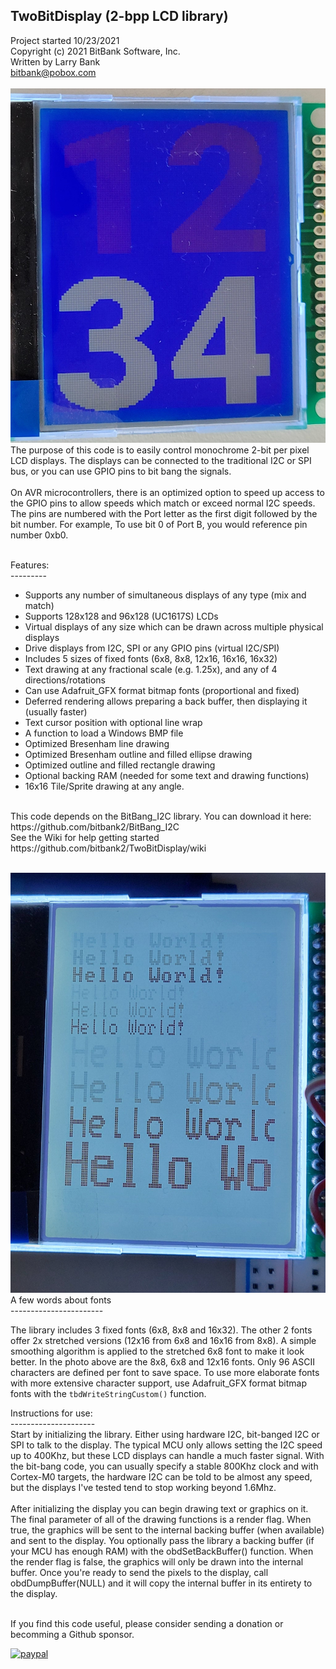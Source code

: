 TwoBitDisplay (2-bpp LCD library)<br>
---------------------------------
Project started 10/23/2021<br>
Copyright (c) 2021 BitBank Software, Inc.<br>
Written by Larry Bank<br>
bitbank@pobox.com<br>
<br>
![TwoBitDisplay](/demo.jpg?raw=true "TwoBitDisplay")
<br>
The purpose of this code is to easily control monochrome 2-bit per pixel LCD displays. The displays can be connected to the traditional I2C or SPI bus, or you can use GPIO pins to bit bang the signals.<br>
<br>
On AVR microcontrollers, there is an optimized option to speed up access to the GPIO pins to allow speeds which match or exceed normal I2C speeds. The pins are numbered with the Port letter as the first digit followed by the bit number. For example, To use bit 0 of Port B, you would reference pin number 0xb0.<br>
<br>

Features:<br>
---------<br>
- Supports any number of simultaneous displays of any type (mix and match)<br>
- Supports 128x128 and 96x128 (UC1617S) LCDs<br>
- Virtual displays of any size which can be drawn across multiple physical displays
- Drive displays from I2C, SPI or any GPIO pins (virtual I2C/SPI)<br>
- Includes 5 sizes of fixed fonts (6x8, 8x8, 12x16, 16x16, 16x32)<br>
- Text drawing at any fractional scale (e.g. 1.25x), and any of 4 directions/rotations<br>
- Can use Adafruit_GFX format bitmap fonts (proportional and fixed)<br>
- Deferred rendering allows preparing a back buffer, then displaying it (usually faster)<br>
- Text cursor position with optional line wrap<br>
- A function to load a Windows BMP file<br>
- Optimized Bresenham line drawing<br>
- Optimized Bresenham outline and filled ellipse drawing<br>
- Optimized outline and filled rectangle drawing<br>
- Optional backing RAM (needed for some text and drawing functions)<br>
- 16x16 Tile/Sprite drawing at any angle.<br>
<br>
This code depends on the BitBang_I2C library. You can download it here:<br>
https://github.com/bitbank2/BitBang_I2C
<br>
See the Wiki for help getting started<br>
https://github.com/bitbank2/TwoBitDisplay/wiki <br>
<br>

![Fonts](/fonts_opt.jpg?raw=true "fonts")
A few words about fonts<br>
-----------------------<br>

The library includes 3 fixed fonts (6x8, 8x8 and 16x32). The other 2 fonts offer 2x stretched versions (12x16 from 6x8 and 16x16 from 8x8). A simple smoothing algorithm is applied to the stretched 6x8 font to make it look better. In the photo above are the 8x8, 6x8 and 12x16 fonts. Only 96 ASCII characters are defined per font to save space. To use more elaborate fonts with more extensive character support, use Adafruit_GFX format bitmap fonts with the `tbdWriteStringCustom()` function.<br>

Instructions for use:<br>
---------------------<br>
Start by initializing the library. Either using hardware I2C, bit-banged I2C or SPI to talk to the display. The typical MCU only allows setting the I2C speed up to 400Khz, but these LCD displays can handle a much faster signal. With the bit-bang code, you can usually specify a stable 800Khz clock and with Cortex-M0 targets, the hardware I2C can be told to be almost any speed, but the displays I've tested tend to stop working beyond 1.6Mhz.<br>
<br>
After initializing the display you can begin drawing text or graphics on it. The final parameter of all of the drawing functions is a render flag. When true, the graphics will be sent to the internal backing buffer (when available) and sent to the display. You optionally pass the library a backing buffer (if your MCU has enough RAM) with the obdSetBackBuffer() function. When the render flag is false, the graphics will only be drawn into the internal buffer. Once you're ready to send the pixels to the display, call obdDumpBuffer(NULL) and it will copy the internal buffer in its entirety to the display.<br>
<br>

If you find this code useful, please consider sending a donation or becomming a Github sponsor.

[![paypal](https://www.paypalobjects.com/en_US/i/btn/btn_donateCC_LG.gif)](https://www.paypal.com/cgi-bin/webscr?cmd=_s-xclick&hosted_button_id=SR4F44J2UR8S4)

